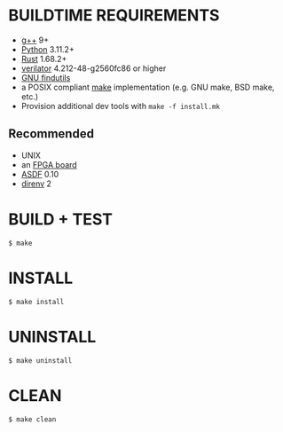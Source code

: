 # BUILDTIME REQUIREMENTS

* [g++](https://gcc.gnu.org/) 9+
* [Python](https://www.python.org/) 3.11.2+
* [Rust](https://www.rust-lang.org/en-US/) 1.68.2+
* [verilator](https://www.veripool.org/verilator/) 4.212-48-g2560fc86 or higher
* [GNU findutils](https://www.gnu.org/software/findutils/)
* a POSIX compliant [make](https://pubs.opengroup.org/onlinepubs/9699919799/utilities/make.html) implementation (e.g. GNU make, BSD make, etc.)
* Provision additional dev tools with `make -f install.mk`

## Recommended

* UNIX
* an [FPGA board](https://www.amazon.com/FPGA-Boards/s?k=FPGA+Boards)
* [ASDF](https://asdf-vm.com/) 0.10
* [direnv](https://direnv.net/) 2

# BUILD + TEST

```console
$ make
```

# INSTALL

```console
$ make install
```

# UNINSTALL

```console
$ make uninstall
```

# CLEAN

```console
$ make clean
```
